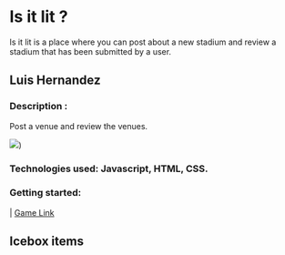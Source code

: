 
# Is it lit ?
Is it lit is a place where you can post about a new stadium and review a stadium that has been submitted by a user.

## Luis Hernandez

### Description : 
Post a venue and review the venues.

![](https://i.imgur.com/EHkVJvC.jpg))
### Technologies used: Javascript, HTML, CSS.

### Getting started: 
| [Game Link](https://is-it-lit-sei.herokuapp.com/)

## Icebox items
